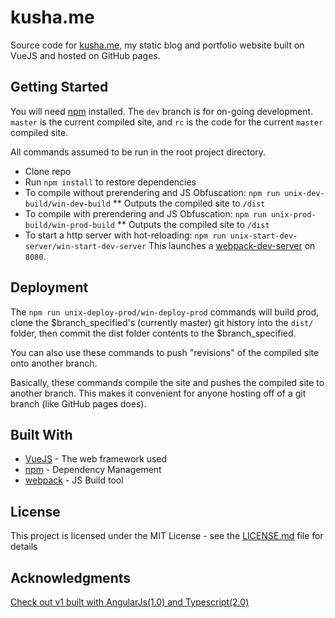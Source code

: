 # kusha.me

Source code for [kusha.me](https://kusha.me), my static blog and portfolio website built on VueJS and hosted on GitHub pages. 

## Getting Started 

You will need [npm](https://www.npmjs.com/) installed. The `dev` branch is for on-going development. `master` is the current compiled site, and `rc` is the code for the current `master` compiled site.

All commands assumed to be run in the root project directory.
* Clone repo
* Run `npm install` to restore dependencies 
* To compile without prerendering and JS Obfuscation: `npm run unix-dev-build/win-dev-build`
** Outputs the compiled site to `/dist`
* To compile with prerendering and JS Obfuscation: `npm run unix-prod-build/win-prod-build` 
** Outputs the compiled site to `/dist`
* To start a http server with hot-reloading: `npm run unix-start-dev-server/win-start-dev-server` This launches a [webpack-dev-server](https://github.com/webpack/webpack-dev-server) on `8080`. 

## Deployment

The `npm run unix-deploy-prod/win-deploy-prod` commands will build prod, clone the $branch_specified's (currently master) git history into the `dist/` folder, then commit the dist folder contents to the $branch_specified. 

You can also use these commands to push "revisions" of the compiled site onto another branch.

Basically, these commands compile the site and pushes the compiled site to another branch. This makes it convenient for anyone hosting off of a git branch (like GitHub pages does).

## Built With

* [VueJS](https://vuejs.org/) - The web framework used
* [npm](https://www.npmjs.com/) - Dependency Management
* [webpack](https://webpack.js.org/) - JS Build tool

## License

This project is licensed under the MIT License - see the [LICENSE.md](LICENSE.md) file for details

## Acknowledgments

[Check out v1 built with AngularJs(1.0) and Typescript(2.0)](https://github.com/kushagharahi/kushagharahi.github.io/tree/AngularTS)
